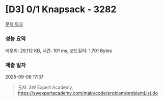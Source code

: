 # [D3] 0/1 Knapsack - 3282 

[문제 링크](https://swexpertacademy.com/main/code/problem/problemDetail.do?contestProbId=AWBJAVpqrzQDFAWr) 

### 성능 요약

메모리: 29,112 KB, 시간: 101 ms, 코드길이: 1,701 Bytes

### 제출 일자

2025-09-08 17:37



> 출처: SW Expert Academy, https://swexpertacademy.com/main/code/problem/problemList.do